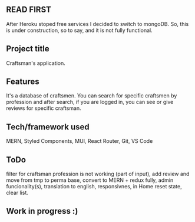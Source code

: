 ## READ FIRST
After Heroku stoped free services I decided to switch to mongoDB. So, this is under construction, so to say, and it is not fully functional. 

## Project title
Craftsman's application.
 
## Features
It's a database of craftsmen. You can search for specific craftsmen by profession and after search, if you are logged in, you can see or give reviews for specific craftsman. 

## Tech/framework used
MERN, Styled Components, MUI, React Router, Git, VS Code

## ToDo
filter for craftsman profession is not working (part of input), 
add review and move from tmp to perma base, 
convert to MERN + redux fully, 
admin funcionality(s), 
translation to english, 
responsivnes,
in Home reset state, clear list. 

## Work in progress :) 
